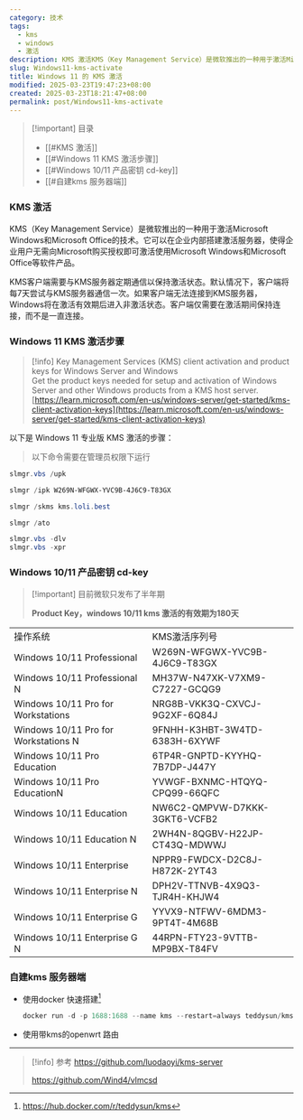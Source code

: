 ```yaml
---
category: 技术
tags:
  - kms
  - windows
  - 激活
description: KMS 激活KMS（Key Management Service）是微软推出的一种用于激活Microsoft Windows和Microsoft Office的技术。它可以在企业内部搭建激活服务器，使得企业用户无需向Microsoft购买授权即可激活使用Microsoft Windows和Microsoft Office等软件产品
slug: Windows11-kms-activate
title: Windows 11 的 KMS 激活
modified: 2025-03-23T19:47:23+08:00
created: 2025-03-23T18:21:47+08:00
permalink: post/Windows11-kms-activate
---
```

> [!important] 目录
> 
> - [[#KMS 激活]]
> - [[#Windows 11 KMS 激活步骤]]
> - [[#Windows 10/11 产品密钥 cd-key]]
> - [[#自建kms 服务器端]]

### **KMS 激活**

KMS（Key Management Service）是微软推出的一种用于激活Microsoft Windows和Microsoft Office的技术。它可以在企业内部搭建激活服务器，使得企业用户无需向Microsoft购买授权即可激活使用Microsoft Windows和Microsoft Office等软件产品。

KMS客户端需要与KMS服务器定期通信以保持激活状态。默认情况下，客户端将每7天尝试与KMS服务器通信一次。如果客户端无法连接到KMS服务器，Windows将在激活有效期后进入非激活状态。客户端仅需要在激活期间保持连接，而不是一直连接。

### Windows 11 KMS 激活步骤

> [!info] Key Management Services (KMS) client activation and product keys for Windows Server and Windows  
> Get the product keys needed for setup and activation of Windows Server and other Windows products from a KMS host server.  
> [https://learn.microsoft.com/en-us/windows-server/get-started/kms-client-activation-keys](https://learn.microsoft.com/en-us/windows-server/get-started/kms-client-activation-keys)  

以下是 Windows 11 专业版 KMS 激活的步骤：

> 以下命令需要在管理员权限下运行

```PowerShell
slmgr.vbs /upk

slmgr /ipk W269N-WFGWX-YVC9B-4J6C9-T83GX

slmgr /skms kms.loli.best

slmgr /ato
```

```PowerShell
slmgr.vbs -dlv
slmgr.vbs -xpr
```

### **Windows 10/11 产品密钥 cd-key**

> [!important] 目前微软只发布了半年期
> 
> **Product Key，windows 10/11 kms 激活的有效期为180天**

|   |   |
|---|---|
|操作系统|KMS激活序列号|
|Windows 10/11 Professional|W269N-WFGWX-YVC9B-4J6C9-T83GX|
|Windows 10/11 Professional N|MH37W-N47XK-V7XM9-C7227-GCQG9|
|Windows 10/11 Pro for Workstations|NRG8B-VKK3Q-CXVCJ-9G2XF-6Q84J|
|Windows 10/11 Pro for Workstations N|9FNHH-K3HBT-3W4TD-6383H-6XYWF|
|Windows 10/11 Pro Education|6TP4R-GNPTD-KYYHQ-7B7DP-J447Y|
|Windows 10/11 Pro EducationN|YVWGF-BXNMC-HTQYQ-CPQ99-66QFC|
|Windows 10/11 Education|NW6C2-QMPVW-D7KKK-3GKT6-VCFB2|
|Windows 10/11 Education N|2WH4N-8QGBV-H22JP-CT43Q-MDWWJ|
|Windows 10/11 Enterprise|NPPR9-FWDCX-D2C8J-H872K-2YT43|
|Windows 10/11 Enterprise N|DPH2V-TTNVB-4X9Q3-TJR4H-KHJW4|
|Windows 10/11 Enterprise G|YYVX9-NTFWV-6MDM3-9PT4T-4M68B|
|Windows 10/11 Enterprise G N|44RPN-FTY23-9VTTB-MP9BX-T84FV|

### 自建kms 服务器端

- 使用docker 快速搭建[^1]
    
    ```PowerShell
    docker run -d -p 1688:1688 --name kms --restart=always teddysun/kms
    ```
    
- 使用带kms的openwrt 路由

  

---

  



> [!info] 参考
>  https://github.com/luodaoyi/kms-server
>  
>  https://github.com/Wind4/vlmcsd




[^1]: https://hub.docker.com/r/teddysun/kms

